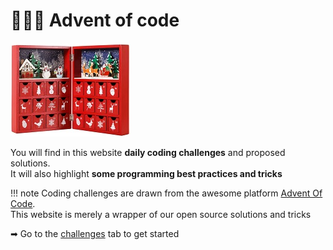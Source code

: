 # 🎄🎄🎄 Advent of code
![](assets/calendar.jpg)

You will find in this website **daily coding challenges** and proposed solutions. <br>
It will also highlight **some programming best practices and tricks**  

!!! note
    Coding challenges are drawn from the awesome platform [Advent Of Code](https://adventofcode.com/).<br>
    This website is merely a wrapper of our open source solutions and tricks

➡ Go to the [challenges](/tutorials) tab to get started

